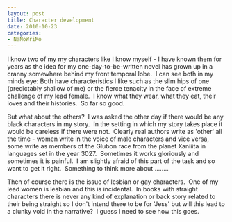 ```yaml
---
layout: post
title: Character development
date: 2010-10-23
categories:
- NaNoWriMo
---
```


I know two of my my characters like I know myself - I have known them for years as the idea for my one-day-to-be-written novel has grown up in a cranny somewhere behind my front temporal lobe.  I can see both in my minds eye: Both have characteristics I like such as the slim hips of one (predictably shallow of me) or the fierce tenacity in the face of extreme challenge of my lead female.  I know what they wear, what they eat, their loves and their histories.  So far so good.

But what about the others?  I was asked the other day if there would be any black characters in my story.  In the setting in which my story takes place it would be careless if there were not.  Clearly real authors write as 'other' all the time - women write in the voice of male characters and vice versa, some write as members of the Glubon race from the planet Xaniiita in languages set in the year 3027\.  Sometimes it works gloriously and sometimes it is painful.  I am slightly afraid of this part of the task and so want to get it right.  Something to think more about ........

Then of course there is the issue of lesbian or gay characters.  One of my lead women is lesbian and this is incidental.  In books with straight characters there is never any kind of explanation or back story related to their being straight so I don't intend there to be for 'Jess' but will this lead to a clunky void in the narrative?  I guess I need to see how this goes.
